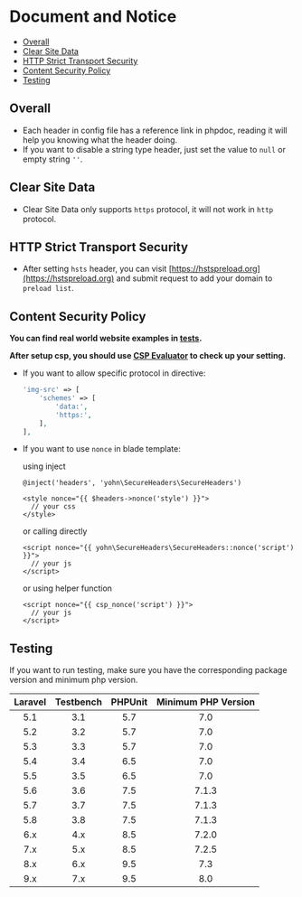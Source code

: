 # Document and Notice

* [Overall](#overall)
* [Clear Site Data](#clear-site-data)
* [HTTP Strict Transport Security](#http-strict-transport-security)
* [Content Security Policy](#content-security-policy)
* [Testing](#testing)

## Overall

* Each header in config file has a reference link in phpdoc, reading it will help you knowing what the header doing.
* If you want to disable a string type header, just set the value to `null` or empty string `''`.

## Clear Site Data

* Clear Site Data only supports `https` protocol, it will not work in `http` protocol.

## HTTP Strict Transport Security

* After setting `hsts` header, you can visit [https://hstspreload.org](https://hstspreload.org) and submit request to add your domain to `preload list`.

## Content Security Policy

**You can find real world website examples in [tests](https://github.com/bepsvpt/secure-headers/blob/6.0.0/tests/Builders/ContentSecurityPolicyBuilderTest.php#L241-L945).**

**After setup csp, you should use [CSP Evaluator](https://csp-evaluator.withgoogle.com) to check up your setting.**

* If you want to allow specific protocol in directive:
    ```php
    'img-src' => [
        'schemes' => [
            'data:',
            'https:',
        ],
    ],
    ```

* If you want to use `nonce` in blade template:

    using inject
    ```blade
    @inject('headers', 'yohn\SecureHeaders\SecureHeaders')

    <style nonce="{{ $headers->nonce('style') }}">
      // your css
    </style>
    ```

    or calling directly
    ```blade
    <script nonce="{{ yohn\SecureHeaders\SecureHeaders::nonce('script') }}">
      // your js
    </script>
    ```
  
    or using helper function
    ```blade
    <script nonce="{{ csp_nonce('script') }}">
      // your js
    </script>
    ```

## Testing

If you want to run testing, make sure you have the corresponding package version and minimum php version.

| Laravel | Testbench | PHPUnit | Minimum PHP Version |
|:-------:|:---------:|:-------:|:-------------------:|
|   5.1   |    3.1    |   5.7   |         7.0         |
|   5.2   |    3.2    |   5.7   |         7.0         |
|   5.3   |    3.3    |   5.7   |         7.0         |
|   5.4   |    3.4    |   6.5   |         7.0         |
|   5.5   |    3.5    |   6.5   |         7.0         |
|   5.6   |    3.6    |   7.5   |        7.1.3        |
|   5.7   |    3.7    |   7.5   |        7.1.3        |
|   5.8   |    3.8    |   7.5   |        7.1.3        |
|   6.x   |    4.x    |   8.5   |        7.2.0        |
|   7.x   |    5.x    |   8.5   |        7.2.5        |
|   8.x   |    6.x    |   9.5   |         7.3         |
|   9.x   |    7.x    |   9.5   |         8.0         |
